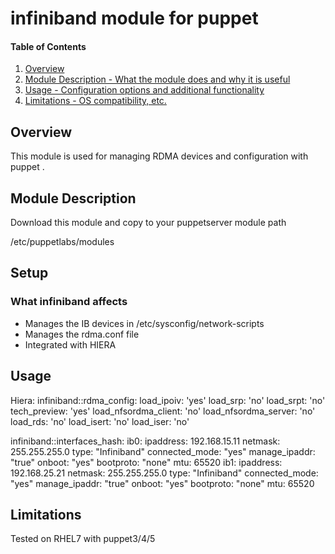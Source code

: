 # infiniband module for puppet

#### Table of Contents

1. [Overview](#overview)
2. [Module Description - What the module does and why it is useful](#module-description)
3. [Usage - Configuration options and additional functionality](#usage)
4. [Limitations - OS compatibility, etc.](#limitations)


## Overview

This module is used for managing RDMA devices and configuration with puppet .

## Module Description

Download this module and copy to your puppetserver module path

/etc/puppetlabs/modules

## Setup

### What infiniband affects

* Manages the IB devices in /etc/sysconfig/network-scripts
* Manages the rdma.conf file
* Integrated with HIERA

## Usage

  Hiera:
  infiniband::rdma_config:
           load_ipoiv: 'yes'
           load_srp: 'no'
           load_srpt: 'no'
           tech_preview: 'yes'
           load_nfsordma_client: 'no'
           load_nfsordma_server: 'no'
           load_rds: 'no'
           load_isert: 'no'
           load_iser: 'no'
           
  infiniband::interfaces_hash:
    ib0: 
      ipaddress: 192.168.15.11
      netmask: 255.255.255.0
      type: "Infiniband"
      connected_mode: "yes"
      manage_ipaddr: "true"
      onboot: "yes"
      bootproto: "none"
      mtu: 65520
    ib1:
      ipaddress: 192.168.25.21
      netmask: 255.255.255.0
      type: "Infiniband"
      connected_mode: "yes"
      manage_ipaddr: "true"
      onboot: "yes"
      bootproto: "none"
      mtu: 65520
  
  
## Limitations

Tested on RHEL7 with puppet3/4/5


